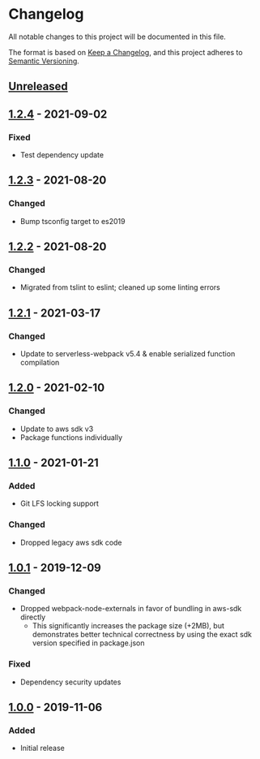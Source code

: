 # Changelog

All notable changes to this project will be documented in this file.

The format is based on [Keep a Changelog](https://keepachangelog.com/en/1.0.0/),
and this project adheres to [Semantic Versioning](https://semver.org/spec/v2.0.0.html).

## [Unreleased]

## [1.2.4] - 2021-09-02
### Fixed
- Test dependency update

## [1.2.3] - 2021-08-20
### Changed
- Bump tsconfig target to es2019

## [1.2.2] - 2021-08-20
### Changed
- Migrated from tslint to eslint; cleaned up some linting errors

## [1.2.1] - 2021-03-17
### Changed
- Update to serverless-webpack v5.4 & enable serialized function compilation

## [1.2.0] - 2021-02-10
### Changed
- Update to aws sdk v3
- Package functions individually

## [1.1.0] - 2021-01-21
### Added
- Git LFS locking support

### Changed
- Dropped legacy aws sdk code

## [1.0.1] - 2019-12-09
### Changed
- Dropped webpack-node-externals in favor of bundling in aws-sdk directly
  - This significantly increases the package size (+2MB), but demonstrates better technical correctness by using the exact sdk version specified in package.json

### Fixed
- Dependency security updates

## [1.0.0] - 2019-11-06
### Added
- Initial release

[Unreleased]: https://github.com/troyready/git-lfs-s3/compare/v1.2.4...HEAD
[1.2.4]: https://github.com/troyready/git-lfs-s3/compare/v1.2.3...v1.2.4
[1.2.3]: https://github.com/troyready/git-lfs-s3/compare/v1.2.2...v1.2.3
[1.2.2]: https://github.com/troyready/git-lfs-s3/compare/v1.2.1...v1.2.2
[1.2.1]: https://github.com/troyready/git-lfs-s3/compare/v1.2.0...v1.2.1
[1.2.0]: https://github.com/troyready/git-lfs-s3/compare/v1.1.0...v1.2.0
[1.1.0]: https://github.com/troyready/git-lfs-s3/compare/v1.0.1...v1.1.0
[1.0.1]: https://github.com/troyready/git-lfs-s3/compare/v1.0.0...v1.0.1
[1.0.0]: https://github.com/troyready/git-lfs-s3/releases/tag/v1.0.0
